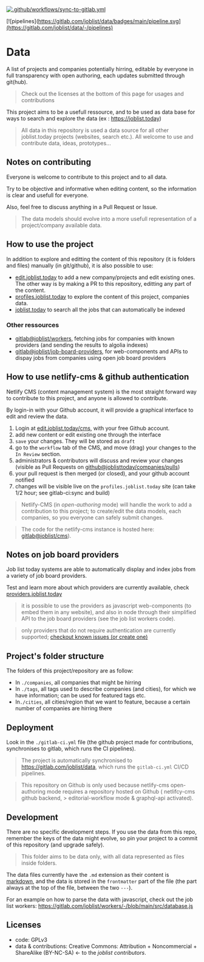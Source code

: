 [![.github/workflows/sync-to-gitlab.yml](https://github.com/joblisttoday/data/actions/workflows/sync-to-gitlab.yml/badge.svg)](https://github.com/joblisttoday/data/actions/workflows/sync-to-gitlab.yml)

[![pipelines](https://gitlab.com/joblist/data/badges/main/pipeline.svg](https://gitlab.com/joblist/data/-/pipelines)

# Data

A list of projects and companies potentially hirring, editable by
everyone in full transparency with open authoring, each updates
submitted through git(hub).

> Check out the licenses at the bottom of this page for usages and
> contributions

This project aims to be a usefull ressource, and to be used as data base for
ways to search and explore the data (ex : https://joblist.today)

> All data in this repository is used a data source for all other
> joblist.today projects (websites, search etc.). All welcome to use
> and contribute data, ideas, prototypes...

## Notes on contributing

Everyone is welcome to contribute to this project and to all data.

Try to be objective and informative when editing content, so the
information is clear and usefull for everyone.

Also, feel free to discuss anything in a Pull Request or Issue.

> The data models should evolve into a more usefull representation of
> a project/company available data.

## How to use the project

In addition to explore and editting the content of this repository (it
is folders and files) manually (in git/github), it is also possible to
use:

- [edit.joblist.today](https://edit.joblist.today) to add a new company/projects
  and edit existing ones. The other way is by making a PR to this
  repository, editting any part of the content.
- [profiles.joblist.today](https://profiles.joblist.today) to explore the content of this project, companies data.
- [joblist.today](https://joblist.today) to search all the jobs that
  can automatically be indexed

### Other ressources

- [gitlab@joblist/workers](https://gitlab.com/joblist/workers),
  fetching jobs for companies with known providers (and sending the
  results to algolia indexes)
- [gitlab@joblist/job-board-providers](https://gitlab.com/joblist/job-board-providers),
  for web-components and APIs to dispay jobs from companies using open
  job board providers

## How to use netlify-cms & github authentication

Netlify CMS (content management system) is the most straight forward
way to contribute to this project, and anyone is allowed to
contribute.

By login-in with your Github account, it will provide a graphical
interface to edit and review the data.

1. Login at [edit.joblist.today/cms](https://edit.joblist.today), with your free Github account.
1. add new content or edit existing one through the interface
1. `save` your changes. They will be stored as `draft`
1. go to the `workflow` tab of the CMS, and move (drag) your changes
   to the `In Review` section.
1. administrators & contributors will discuss and review your changes
   (visible as Pull Requests on
   [github@joblisttoday/companies/pulls](https://github.com/joblisttoday/companies/pulls))
1. your pull request is then merged (or closed), and your github account notified
1. changes will be visible live on the `profiles.joblist.today` site
   (can take 1/2 hour; see gitlab-ci:sync and build)

> Netlify-CMS (in *open-authoring* mode) will handle the work to add a
> contribution to this project; to create/edit the data models, each
> companies, so you everyone can safely submit changes.

> The code for the netlify-cms instance is hosted here: [gitlab@joblist/cms](https://gitlab.com/joblist/cms)).

## Notes on **job board providers**

Job list today systems are able to automatically display and index
jobs from a variety of job board providers.

Test and learn more about which providers are currently available,
check [providers.joblist.today](https://providers.joblist.today)

> it is possible to use the providers as javascript web-components (to
> embed them in any website), and also in node through their simplified
> API to the job board providers (see the job list workers code).

> only providers that do not require authentication are currently
> supported; [checkout known issues (or create
> one)](https://gitlab.com/joblist/job-board-providers/-/issues)


## Project's folder structure

The folders of this project/repository are as follow:

- In `./companies`, all companies that might be hirring
- In `./tags`, all tags used to describe companies (and cities), for which we have information; can be used for featured tags etc.
- In`./cities`, all cities/region that we want to feature, because a certain number of companies are hirring there

## Deployment

Look in the `./gitlab-ci.yml` file (the github project made for
contributions, synchronises to gitlab, which runs the CI pipelines).

> The project is automatically synchronised to
> https://gitlab.com/joblist/data, which runs the `gitlab-ci.yml`
> CI/CD pipelines.

> This repository on
> Github is only used because netlify-cms open-authoring mode requires
> a repository hosted on Github ( netlifcy-cms github backend, >
> editorial-workflow mode & graphql-api activated).

## Development

There are no specific development steps. If you use the data from this
repo, remember the keys of the data might evolve, so pin your project
to a commit of this repository (and upgrade safely).

> This folder aims to be data only, with all data represented as files
> inside folders.

The data files currently have the `.md` extension as their content is
[markdown](https://en.wikipedia.org/wiki/Markdown), and the data is
stored in the `frontmatter` part of the file (the part always at the
top of the file, between the two `---`).

For an example on how to parse the data with javascript, check out the job list workers: https://gitlab.com/joblist/workers/-/blob/main/src/database.js

## Licenses

- code: GPLv3
- data & contributions: Creative Commons: Attribution +
  Noncommercial + ShareAlike (BY-NC-SA) <- to the *joblist contributors*.
